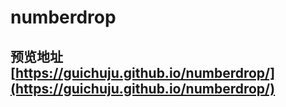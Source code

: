 # numberdrop
## 预览地址[https://guichuju.github.io/numberdrop/](https://guichuju.github.io/numberdrop/)
